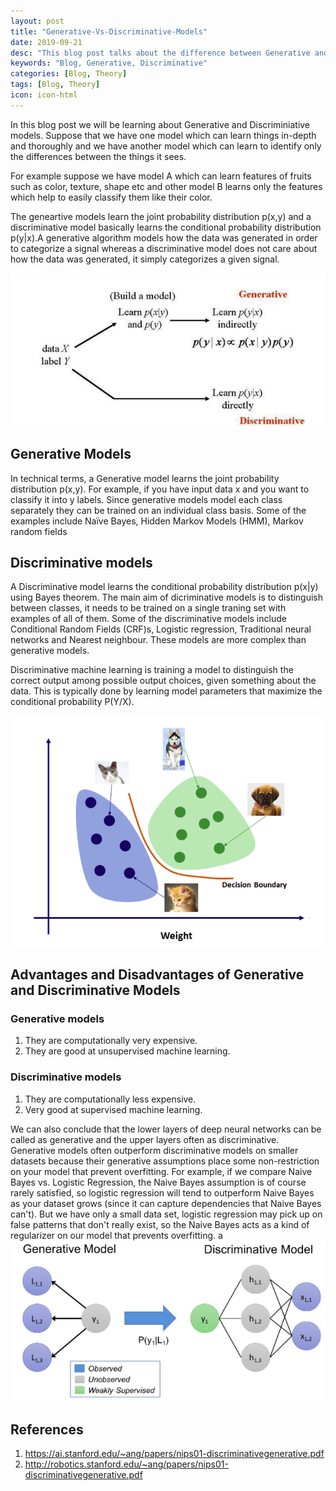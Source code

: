 ```yaml
---
layout: post
title: "Generative-Vs-Discriminative-Models"
date: 2019-09-21
desc: "This blog post talks about the difference between Generative and Discriminative Models."
keywords: "Blog, Generative, Discriminative"
categories: [Blog, Theory]
tags: [Blog, Theory]
icon: icon-html
---
```




In this blog post we will be learning about Generative and Discriminiative models. Suppose that we have one model which can
learn things in-depth and thoroughly and we have another model which can learn to identify only the differences between the 
things it sees. 

For example suppose we have model A which can learn features of fruits such as color, texture, shape etc and 
other model B learns only the features which help to easily classify them like their color.

The geneartive models learn the joint probability distribution p(x,y) and a discriminative model basically learns
the conditional probability distribution p(y|x).A generative algorithm models how the data was generated in order to categorize a signal whereas a discriminative model does not care about how the data was generated, it simply categorizes a given signal.

![png](https://raw.githubusercontent.com/krutikabapat/krutikabapat.github.io/master/assets/difference_model.png)


## Generative Models
In technical terms, a Generative model learns the joint probability distribution p(x,y). For example, if you have input data x and you want to classify it into y labels. Since generative models model each class separately they can be trained on an individual class basis. Some of the examples include Naïve Bayes, Hidden Markov Models (HMM), Markov random fields

## Discriminative models 
A Discriminative model learns the conditional probability distribution p(x|y) using Bayes theorem. The main aim of dicriminative models is to distinguish between classes, it needs to be trained on a single traning set with examples of all of them. Some of the discriminative models include Conditional Random Fields (CRF)s, Logistic regression, Traditional neural networks and Nearest neighbour. These models are more complex than generative models.

Discriminative machine learning is training a model to distinguish the correct output among possible output choices, given something about the data. This is typically done by learning model parameters that maximize the conditional probability P(Y/X).


![png](https://raw.githubusercontent.com/krutikabapat/krutikabapat.github.io/master/assets/type_model.png)

## Advantages and Disadvantages of Generative and Discriminative Models

### Generative models

1. They are computationally very expensive.
2. They are good at unsupervised machine learning.

### Discriminative models

1. They are computationally less expensive.
2. Very good at supervised machine learning.

We can also conclude that the lower layers of deep neural networks can be called as generative and the upper layers often as discriminative. Generative models often outperform discriminative models on smaller datasets because their generative assumptions place some non-restriction on your model that prevent overfitting. For example, if we compare Naive Bayes vs. Logistic Regression, the Naive Bayes assumption is of course rarely satisfied, so logistic regression will tend to outperform Naive Bayes as your dataset grows (since it can capture dependencies that Naive Bayes can't). But we have only a small data set, logistic regression may pick up on false patterns that don't really exist, so the Naive Bayes acts as a kind of regularizer on our model that prevents overfitting.
a
![png](https://raw.githubusercontent.com/krutikabapat/krutikabapat.github.io/master/assets/representation_model.png)


## References
1. https://ai.stanford.edu/~ang/papers/nips01-discriminativegenerative.pdf
2. http://robotics.stanford.edu/~ang/papers/nips01-discriminativegenerative.pdf
